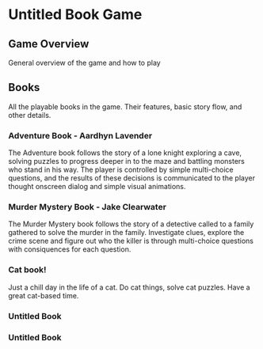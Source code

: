 # Untitled Book Game

## Game Overview

General overview of the game and how to play

## Books

All the playable books in the game. Their features, basic story flow, and other details.


### Adventure Book - Aardhyn Lavender

The Adventure book follows the story of a lone knight exploring a cave, solving puzzles to progress deeper in to the maze and battling monsters who stand in his way.
The player is controlled by simple multi-choice questions, and the results of these decisions is communicated to the player thought onscreen dialog and simple visual animations. 

### Murder Mystery Book - Jake Clearwater

The Murder Mystery book follows the story of a detective called to a family gathered to solve the murder in the family. Investigate clues, explore the crime scene and figure out who the killer is through multi-choice questions with consiquences for each question.

### Cat book!
Just a chill day in the life of a cat. Do cat things, solve cat puzzles. Have a great cat-based time.

### Untitled Book


### Untitled Book


